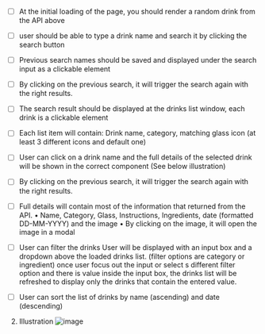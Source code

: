 


- [ ] At the initial loading of the page, you should render a random drink from the API above
- [ ] user should be able to type a drink name and search it by clicking the search button
- [ ] Previous search names should be saved and displayed under the search input as a clickable element
- [ ] By clicking on the previous search, it will trigger the search again with the right results. 
 
 
 
- [ ] The search result should be displayed at the drinks list window, each drink is a clickable element
- [ ] 	Each list item will contain: Drink name, category, matching glass icon (at least 3 different icons and default one)
- [ ] 	User can click on a drink name and the full details of the selected drink will be shown in the correct component (See below illustration) 
- [ ] By clicking on the previous search, it will trigger the search again with the right results. 
- [ ] Full details will contain most of the information that returned from the API.
            •	Name, Category, Glass, Instructions, Ingredients, date (formatted DD-MM-YYYY) and the image
            •	By clicking on the image, it will open the image in a modal
            
- [ ] User can filter the drinks
          User will be displayed with an input box and a dropdown above the loaded drinks list. (filter options are category or ingredient)
        once user focus out the input or select s different filter option and there is value inside the input box, the drinks list will be refreshed to   display only the drinks that contain the entered value.


- [ ] User can sort the list of drinks by name (ascending) and date (descending)


2.	Illustration
![image](https://user-images.githubusercontent.com/25354218/173209631-ade8ffdd-0dd0-460d-b8e6-11bac3664698.png)


